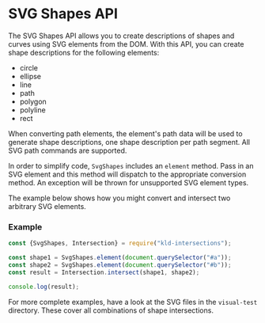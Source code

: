 # SVG Shapes API

The SVG Shapes API allows you to create descriptions of shapes and curves using SVG elements from the DOM. With this API, you can create shape descriptions for the following elements:

- circle
- ellipse
- line
- path
- polygon
- polyline
- rect

When converting path elements, the element's path data will be used to generate shape descriptions, one shape description per path segment. All SVG path commands are supported.

In order to simplify code, `SvgShapes` includes an `element` method. Pass in an SVG element and this method will dispatch to the appropriate conversion method. An exception will be thrown for unsupported SVG element types.

The example below shows how you might convert and intersect two arbitrary SVG elements.

### Example

```javascript
const {SvgShapes, Intersection} = require("kld-intersections");

const shape1 = SvgShapes.element(document.querySelector("#a"));
const shape2 = SvgShapes.element(document.querySelector("#b"));
const result = Intersection.intersect(shape1, shape2);

console.log(result);
```

For more complete examples, have a look at the SVG files in the `visual-test` directory. These cover all combinations of shape intersections.

